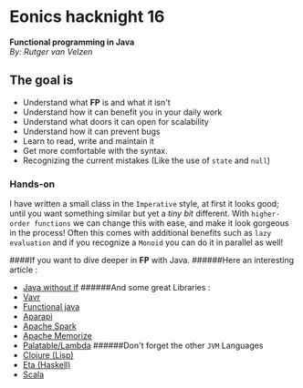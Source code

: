 # Eonics hacknight 16
**Functional programming in Java<br />**
_By: Rutger van Velzen_

## The goal is
* Understand what **FP** is and what it isn't
* Understand how it can benefit you in your daily work
* Understand what doors it can open for scalability
* Understand how it can prevent bugs
* Learn to read, write and maintain it
* Get more comfortable with the syntax.
* Recognizing the current mistakes (Like the use of `state` and `null`)

### Hands-on
I have written a small class in the `Imperative` style, at first it looks good; until
 you want something similar but yet a _tiny bit_ different.
With `higher-order functions` we can change this with ease, and make it look gorgeous
 in the process! Often this comes with additional benefits such as `lazy evaluation` and
 if you recognize a `Monoid` you can do it in parallel as well!

####If you want to dive deeper in **FP** with Java.
######Here an interesting article :
* [Java without if](http://ashtonkemerling.com/posts/java-without-if/)
######And some great Libraries : 
* [Vavr](http://www.vavr.io/)
* [Functional java](https://www.functionaljava.org/)
* [Aparapi](http://aparapi.com/)
* [Apache Spark](https://spark.apache.org/)
* [Apache Memorize](https://commons.apache.org/proper/commons-lang/apidocs/org/apache/commons/lang3/concurrent/Memoizer.html)
* [Palatable/Lambda](https://github.com/palatable/lambda)
######Don't forget the other `JVM` Languages
* [Clojure (Lisp)](https://clojure.org/index)
* [Eta (Haskell)](https://eta-lang.org/)
* [Scala](https://www.scala-lang.org/)
